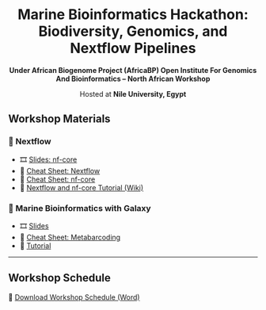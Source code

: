 <h1 align="center">Marine Bioinformatics Hackathon: Biodiversity, Genomics, and Nextflow Pipelines</h1>

<p align="center"><b>Under African Biogenome Project (AfricaBP) Open Institute For Genomics And Bioinformatics – North African Workshop</b></p>

<p align="center">Hosted at <b>Nile University, Egypt</b></p>


## Workshop Materials

### 📂 Nextflow
- 🎞️ [Slides: nf-core](materials/nextflow/slides/nf-core.pptx)  
- 📑 [Cheat Sheet: Nextflow](materials/nextflow/cheatsheets/nextflow_cheatsheet.pdf)  
- 📑 [Cheat Sheet: nf-core](materials/nextflow/cheatsheets/nf-core_cheatsheet.pdf)  
- 📝 [Nextflow and nf-core Tutorial (Wiki)](../../wiki/Nextflow-and-nf‐core-tutorial)  

### 📂 Marine Bioinformatics with Galaxy
- 🎞️ [Slides](materials/galaxy/slides/Introduction%20to%20Galaxy.pdf)  
- 📑 [Cheat Sheet: Metabarcoding](materials/galaxy/cheatsheets/galaxy_metabarcoding.pdf)
- 📝 [Tutorial](materials/galaxy/tutorial/galaxy_tutorial.md)



---

## Workshop Schedule
📄 [Download Workshop Schedule (Word)](AfricaBP%20workshop%20Agenda_25.docx)


